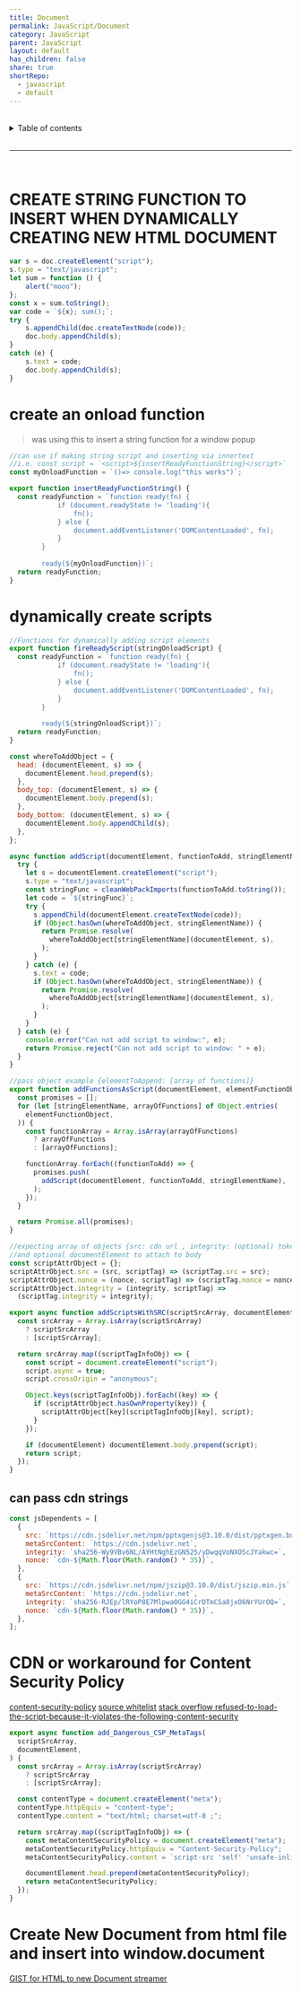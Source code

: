 ```yaml
---
title: Document
permalink: JavaScript/Document
category: JavaScript
parent: JavaScript
layout: default
has_children: false
share: true
shortRepo:
  - javascript
  - default
---
```


<br/>

<details markdown="block">                      
<summary>                      
Table of contents                      
</summary>                      
{: .text-delta }                      
1. TOC                      
{:toc}                      
</details>

<br/>

---

<br/>

# CREATE STRING FUNCTION TO INSERT WHEN DYNAMICALLY CREATING NEW HTML DOCUMENT

```javascript
var s = doc.createElement("script");
s.type = "text/javascript";
let sum = function () {
    alert("mooo");
};
const x = sum.toString();
var code = `${x}; sum();`;
try {
    s.appendChild(doc.createTextNode(code));
    doc.body.appendChild(s);
}
catch (e) {
    s.text = code;
    doc.body.appendChild(s);
}
```

# create an onload function

> was using this to insert a string function for a window popup

```javascript
//can use if making string script and inserting via innertext
//i.e. const script = `<script>${insertReadyFunctionString}</script>`
const myOnloadFunction = `()=> console.log("this works")`;

export function insertReadyFunctionString() {
  const readyFunction = `function ready(fn) {      
            if (document.readyState != 'loading'){      
                fn();      
            } else {      
                document.addEventListener('DOMContentLoaded', fn);      
            }      
        }      
      
        ready(${myOnloadFunction})`;
  return readyFunction;
}
```

# dynamically create scripts

```javascript
//Functions for dynamically adding script elements
export function fireReadyScript(stringOnloadScript) {
  const readyFunction = `function ready(fn) {      
            if (document.readyState != 'loading'){      
                fn();      
            } else {      
                document.addEventListener('DOMContentLoaded', fn);      
            }      
        }      
      
        ready(${stringOnloadScript})`;
  return readyFunction;
}

const whereToAddObject = {
  head: (documentElement, s) => {
    documentElement.head.prepend(s);
  },
  body_top: (documentElement, s) => {
    documentElement.body.prepend(s);
  },
  body_bottom: (documentElement, s) => {
    documentElement.body.appendChild(s);
  },
};

async function addScript(documentElement, functionToAdd, stringElementName) {
  try {
    let s = documentElement.createElement("script");
    s.type = "text/javascript";
    const stringFunc = cleanWebPackImports(functionToAdd.toString());
    let code = `${stringFunc}`;
    try {
      s.appendChild(documentElement.createTextNode(code));
      if (Object.hasOwn(whereToAddObject, stringElementName)) {
        return Promise.resolve(
          whereToAddObject[stringElementName](documentElement, s),
        );
      }
    } catch (e) {
      s.text = code;
      if (Object.hasOwn(whereToAddObject, stringElementName)) {
        return Promise.resolve(
          whereToAddObject[stringElementName](documentElement, s),
        );
      }
    }
  } catch (e) {
    console.error("Can not add script to window:", e);
    return Promise.reject("Can not add script to window: " + e);
  }
}

//pass object example {elementToAppend: [array of functions]}
export function addFunctionsAsScript(documentElement, elementFunctionObject) {
  const promises = [];
  for (let [stringElementName, arrayOfFunctions] of Object.entries(
    elementFunctionObject,
  )) {
    const functionArray = Array.isArray(arrayOfFunctions)
      ? arrayOfFunctions
      : [arrayOfFunctions];

    functionArray.forEach((functionToAdd) => {
      promises.push(
        addScript(documentElement, functionToAdd, stringElementName),
      );
    });
  }

  return Promise.all(promises);
}

//expecting array of objects {src: cdn url , integrity: (optional) token, nonce: (optional) generated random id for script}
//and optional documentElement to attach to body
const scriptAttrObject = {};
scriptAttrObject.src = (src, scriptTag) => (scriptTag.src = src);
scriptAttrObject.nonce = (nonce, scriptTag) => (scriptTag.nonce = nonce);
scriptAttrObject.integrity = (integrity, scriptTag) =>
  (scriptTag.integrity = integrity);

export async function addScriptsWithSRC(scriptSrcArray, documentElement) {
  const srcArray = Array.isArray(scriptSrcArray)
    ? scriptSrcArray
    : [scriptSrcArray];

  return srcArray.map((scriptTagInfoObj) => {
    const script = document.createElement("script");
    script.async = true;
    script.crossOrigin = "anonymous";

    Object.keys(scriptTagInfoObj).forEach((key) => {
      if (scriptAttrObject.hasOwnProperty(key)) {
        scriptAttrObject[key](scriptTagInfoObj[key], script);
      }
    });

    if (documentElement) documentElement.body.prepend(script);
    return script;
  });
}
```

## can pass cdn strings

```javascript
const jsDependents = [
  {
    src: `https://cdn.jsdelivr.net/npm/pptxgenjs@3.10.0/dist/pptxgen.bundle.js`,
    metaSrcContent: `https://cdn.jsdelivr.net`,
    integrity: `sha256-Wy9VBv6NL/AYHtNghEzGN525/yDwqqVoNXOScJYakwc=`,
    nonce: `cdn-${Math.floor(Math.random() * 35)}`,
  },
  {
    src: `https://cdn.jsdelivr.net/npm/jszip@3.10.0/dist/jszip.min.js`,
    metaSrcContent: `https://cdn.jsdelivr.net`,
    integrity: `sha256-RJEp/lRYoP8E7Mlpwa0GG4iCrDTmCSa8jxO6NrYUrOQ=`,
    nonce: `cdn-${Math.floor(Math.random() * 35)}`,
  },
];
```

# CDN or workaround for Content Security Policy

[content-security-policy](https://content-security-policy.com/)
[source whitelist](https://web.dev/csp/#source-whitelists)
[stack overflow refused-to-load-the-script-because-it-violates-the-following-content-security](https://stackoverflow.com/questions/31211359/refused-to-load-the-script-because-it-violates-the-following-content-security-po/31219814#31219814)

```javascript
export async function add_Dangerous_CSP_MetaTags(
  scriptSrcArray,
  documentElement,
) {
  const srcArray = Array.isArray(scriptSrcArray)
    ? scriptSrcArray
    : [scriptSrcArray];

  const contentType = document.createElement("meta");
  contentType.httpEquiv = "content-type";
  contentType.content = "text/html; charset=utf-8 ;";

  return srcArray.map((scriptTagInfoObj) => {
    const metaContentSecurityPolicy = document.createElement("meta");
    metaContentSecurityPolicy.httpEquiv = "Content-Security-Policy";
    metaContentSecurityPolicy.content = `script-src 'self' 'unsafe-inline' 'unsafe-eval' ${scriptTagInfoObj?.metaSrcContent} ${scriptTagInfoObj?.nonce} ${scriptTagInfoObj?.integrity}`;

    documentElement.head.prepend(metaContentSecurityPolicy);
    return metaContentSecurityPolicy;
  });
}
```

# Create New Document from html file and insert into window.document

[GIST for HTML to new Document streamer](https://gist.github.com/14paxton/a5a6b17131a2791b757973f866e3eb98)
